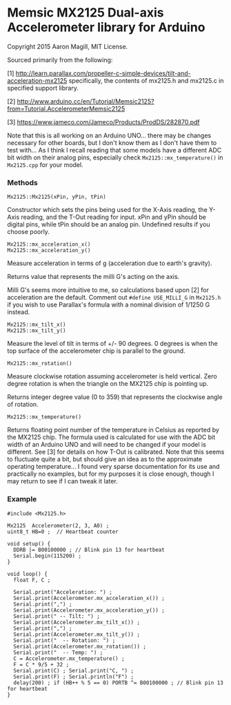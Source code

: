 Memsic MX2125 Dual-axis Accelerometer library for Arduino
=========================================================
Copyright 2015 Aaron Magill, MIT License.

  Sourced primarily from the following:

  [1] http://learn.parallax.com/propeller-c-simple-devices/tilt-and-acceleration-mx2125
      specifically, the contents of mx2125.h and mx2125.c in specified support library.

  [2] http://www.arduino.cc/en/Tutorial/Memsic2125?from=Tutorial.AccelerometerMemsic2125

  [3] https://www.jameco.com/Jameco/Products/ProdDS/282870.pdf

Note that this is all working on an Arduino UNO... there may be changes necessary for other boards, but I don't know them as I don't have them to test with... As I think I recall reading that some models have a different ADC bit width on their analog pins, especially check `Mx2125::mx_temperature()` in `Mx2125.cpp` for your model.

### Methods

~~~
Mx2125::Mx2125(xPin, yPin, tPin)
~~~
Constructor which sets the pins being used for the X-Axis reading, the Y-Axis reading, and the T-Out reading for input.  xPin and yPin should be digital pins, while tPin should be an analog pin.  Undefined results if you choose poorly.

~~~
Mx2125::mx_acceleration_x()
Mx2125::mx_acceleration_y()
~~~
Measure acceleration in terms of g (acceleration due to earth's gravity).

Returns value that represents the milli G's acting on the axis.

Milli G's seems more intuitive to me, so calculations based upon [2] for acceleration are the default.  Comment out `#define USE_MILLI_G` in `Mx2125.h` if you wish to use Parallax's formula with a nominal division of 1/1250 G instead.

~~~
Mx2125::mx_tilt_x()
Mx2125::mx_tilt_y()
~~~
Measure the level of tilt in terms of +/- 90 degrees. 0 degrees is when the top surface of the accelerometer chip is parallel to the ground.

~~~
Mx2125::mx_rotation()
~~~
Measure clockwise rotation assuming accelerometer is held vertical. Zero degree rotation is when the triangle on the MX2125 chip is pointing up.

Returns integer degree value (0 to 359) that represents the clockwise angle of rotation.

~~~
Mx2125::mx_temperature()
~~~
Returns floating point number of the temperature in Celsius as reported by the MX2125 chip.  The formula used is calculated for use with the ADC bit width of an Arduino UNO and will need to be changed if your model is different.  See [3] for details on how T-Out is calibrated.  Note that this seems to fluctuate quite a bit, but should give an idea as to the approximate operating temperature... I found very sparse documentation for its use and practically no examples, but for my purposes it is close enough, though I may return to see if I can tweak it later.

### Example

    #include <Mx2125.h>

    Mx2125  Accelerometer(2, 3, A0) ;
    uint8_t HB=0 ;  // Heartbeat counter

    void setup() {
      DDRB |= B00100000 ; // Blink pin 13 for heartbeat
      Serial.begin(115200) ;
    }

    void loop() {
      float F, C ;

      Serial.print("Acceleration: ") ;
      Serial.print(Accelerometer.mx_acceleration_x()) ;
      Serial.print(",") ;
      Serial.print(Accelerometer.mx_acceleration_y()) ;
      Serial.print(" -- Tilt: ") ;
      Serial.print(Accelerometer.mx_tilt_x()) ;
      Serial.print(",") ;
      Serial.print(Accelerometer.mx_tilt_y()) ;
      Serial.print("  -- Rotation: ") ;
      Serial.print(Accelerometer.mx_rotation()) ;
      Serial.print("  -- Temp: ") ;
      C = Accelerometer.mx_temperature() ;
      F = C * 9/5 + 32 ;
      Serial.print(C) ; Serial.print("C, ") ;
      Serial.print(F) ; Serial.println("F") ;
      delay(200) ; if (HB++ % 5 == 0) PORTB ^= B00100000 ; // Blink pin 13 for heartbeat
    }
